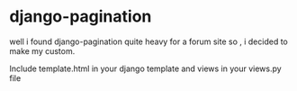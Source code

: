 # django-pagination
well i found django-pagination quite heavy for a forum site so , i decided to make my custom.

Include template.html in your django template
and views in your views.py file 

